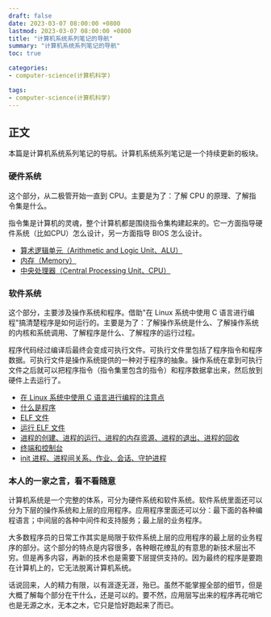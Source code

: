 ```yaml
---
draft: false
date: 2023-03-07 08:00:00 +0800
lastmod: 2023-03-07 08:00:00 +0800
title: "计算机系统系列笔记的导航"
summary: "计算机系统系列笔记的导航"
toc: true

categories:
- computer-science(计算机科学)

tags:
- computer-science(计算机科学)
---
```

## 正文

本篇是计算机系统系列笔记的导航。计算机系统系列笔记是一个持续更新的板块。

### 硬件系统

这个部分，从二极管开始一直到 CPU。主要是为了：了解 CPU 的原理、了解指令集是什么。

指令集是计算机的灵魂，整个计算机都是围绕指令集构建起来的。它一方面指导硬件系统（比如CPU）怎么设计，另一方面指导 BIOS 怎么设计。

- [算术逻辑单元（Arithmetic and Logic Unit、ALU）](/post/computer-science/hardware/alu)
- [内存（Memory）](/post/computer-science/hardware/memory)
- [中央处理器（Central Processing Unit、CPU）](/post/computer-science/hardware/cpu)

### 软件系统

这个部分，主要涉及操作系统和程序。借助"在 Linux 系统中使用 C 语言进行编程"搞清楚程序是如何运行的。主要是为了：了解操作系统是什么、了解操作系统的内核和系统调用、了解程序是什么、了解程序的运行过程。

程序代码经过编译后最终会变成可执行文件。可执行文件里包括了程序指令和程序数据。可执行文件是操作系统提供的一种对于程序的抽象。操作系统在拿到可执行文件之后就可以把程序指令（指令集里包含的指令）和程序数据拿出来，然后放到硬件上去运行了。

- [在 Linux 系统中使用 C 语言进行编程的注意点](/post/computer-science/operating-system/linux/notice)
- [什么是程序](/post/computer-science/operating-system/linux/program)
- [ELF 文件](/post/computer-science/operating-system/linux/elf)
- [运行 ELF 文件](/post/computer-science/operating-system/linux/exec_elf)
- [进程的创建、进程的运行、进程的内存资源、进程的退出、进程的回收](/post/computer-science/operating-system/linux/process)
- [终端和控制台](/post/computer-science/terminal_console)
- [init 进程、进程间关系、作业、会话、守护进程](/post/computer-science/operating-system/linux/process02)

### 本人的一家之言，看不看随意

计算机系统是一个完整的体系，可分为硬件系统和软件系统。软件系统里面还可以分为下层的操作系统和上层的应用程序。应用程序里面还可以分：最下面的各种编程语言；中间层的各种中间件和支持服务；最上层的业务程序。

大多数程序员的日常工作其实是局限于软件系统上层的应用程序的最上层的业务程序的部分。这个部分的特点是内容很多，各种眼花缭乱的有意思的新技术层出不穷。但是再多内容，再新的技术也是需要下层提供支持的。因为最终的程序是要跑在计算机上的，它无法脱离计算机系统。

话说回来，人的精力有限，以有涯逐无涯，殆已。虽然不能掌握全部的细节，但是大概了解每个部分在干什么，还是可以的。要不然，应用层写出来的程序再花哨它也是无源之水，无本之木，它只是恰好跑起来了而已。
